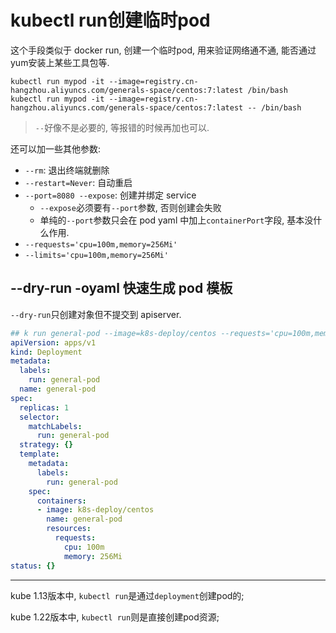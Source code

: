 # kubectl run创建临时pod

这个手段类似于 docker run, 创建一个临时pod, 用来验证网络通不通, 能否通过yum安装上某些工具包等.

```console
kubectl run mypod -it --image=registry.cn-hangzhou.aliyuncs.com/generals-space/centos:7:latest /bin/bash
kubectl run mypod -it --image=registry.cn-hangzhou.aliyuncs.com/generals-space/centos:7:latest -- /bin/bash
```

> `--`好像不是必要的, 等报错的时候再加也可以.

还可以加一些其他参数:

- `--rm`: 退出终端就删除
- `--restart=Never`: 自动重启
- `--port=8080 --expose`: 创建并绑定 service
    - `--expose`必须要有`--port`参数, 否则创建会失败
    - 单纯的`--port`参数只会在 pod yaml 中加上`containerPort`字段, 基本没什么作用.
- `--requests='cpu=100m,memory=256Mi'`
- `--limits='cpu=100m,memory=256Mi'`

## --dry-run -oyaml 快速生成 pod 模板

`--dry-run`只创建对象但不提交到 apiserver.

```yaml
## k run general-pod --image=k8s-deploy/centos --requests='cpu=100m,memory=256Mi' --dry-run -oyaml
apiVersion: apps/v1
kind: Deployment
metadata:
  labels:
    run: general-pod
  name: general-pod
spec:
  replicas: 1
  selector:
    matchLabels:
      run: general-pod
  strategy: {}
  template:
    metadata:
      labels:
        run: general-pod
    spec:
      containers:
      - image: k8s-deploy/centos
        name: general-pod
        resources:
          requests:
            cpu: 100m
            memory: 256Mi
status: {}
```

------

kube 1.13版本中, `kubectl run`是通过`deployment`创建pod的;

kube 1.22版本中, `kubectl run`则是直接创建pod资源;
